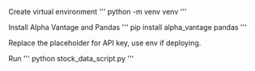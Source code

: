 Create virtual environment
'''
python -m venv venv
'''

Install Alpha Vantage and Pandas
'''
pip install alpha_vantage pandas
'''

Replace the placeholder for API key, use env if deploying.

Run
'''
python stock_data_script.py
'''